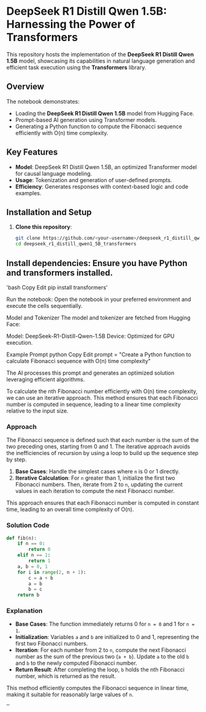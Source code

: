 
# DeepSeek R1 Distill Qwen 1.5B: Harnessing the Power of Transformers

This repository hosts the implementation of the **DeepSeek R1 Distill Qwen 1.5B** model, showcasing its capabilities in natural language generation and efficient task execution using the **Transformers** library.

## Overview

The notebook demonstrates:
- Loading the **DeepSeek R1 Distill Qwen 1.5B** model from Hugging Face.
- Prompt-based AI generation using Transformer models.
- Generating a Python function to compute the Fibonacci sequence efficiently with O(n) time complexity.

## Key Features

- **Model**: DeepSeek R1 Distill Qwen 1.5B, an optimized Transformer model for causal language modeling.
- **Usage**: Tokenization and generation of user-defined prompts.
- **Efficiency**: Generates responses with context-based logic and code examples.

## Installation and Setup

1. **Clone this repository**:
   ```bash
   git clone https://github.com/<your-username>/deepseek_r1_distill_qwen1_5B_transformers.git
   cd deepseek_r1_distill_qwen1_5B_transformers


## Install dependencies: Ensure you have Python and transformers installed.

'bash
Copy
Edit
pip install transformers'

Run the notebook: Open the notebook in your preferred environment and execute the cells sequentially.

Model and Tokenizer
The model and tokenizer are fetched from Hugging Face:

Model: DeepSeek-R1-Distill-Qwen-1.5B
Device: Optimized for GPU execution.

Example Prompt
python
Copy
Edit
prompt = "Create a Python function to calculate Fibonacci sequence with O(n) time complexity"

The AI processes this prompt and generates an optimized solution leveraging efficient algorithms.


</think>

To calculate the nth Fibonacci number efficiently with O(n) time complexity, we can use an iterative approach. This method ensures that each Fibonacci number is computed in sequence, leading to a linear time complexity relative to the input size.

### Approach
The Fibonacci sequence is defined such that each number is the sum of the two preceding ones, starting from 0 and 1. The iterative approach avoids the inefficiencies of recursion by using a loop to build up the sequence step by step.

1. **Base Cases**: Handle the simplest cases where `n` is 0 or 1 directly.
2. **Iterative Calculation**: For `n` greater than 1, initialize the first two Fibonacci numbers. Then, iterate from 2 to `n`, updating the current values in each iteration to compute the next Fibonacci number.

This approach ensures that each Fibonacci number is computed in constant time, leading to an overall time complexity of O(n).



### Solution Code
```python
def fib(n):
    if n == 0:
        return 0
    elif n == 1:
        return 1
    a, b = 0, 1
    for i in range(2, n + 1):
        c = a + b
        a = b
        b = c
    return b
```

### Explanation
- **Base Cases**: The function immediately returns 0 for `n = 0` and 1 for `n = 1`.
- **Initialization**: Variables `a` and `b` are initialized to 0 and 1, representing the first two Fibonacci numbers.
- **Iteration**: For each number from 2 to `n`, compute the next Fibonacci number as the sum of the previous two (`a + b`). Update `a` to the old `b` and `b` to the newly computed Fibonacci number.
- **Return Result**: After completing the loop, `b` holds the nth Fibonacci number, which is returned as the result.

This method efficiently computes the Fibonacci sequence in linear time, making it suitable for reasonably large values of `n`.



''


